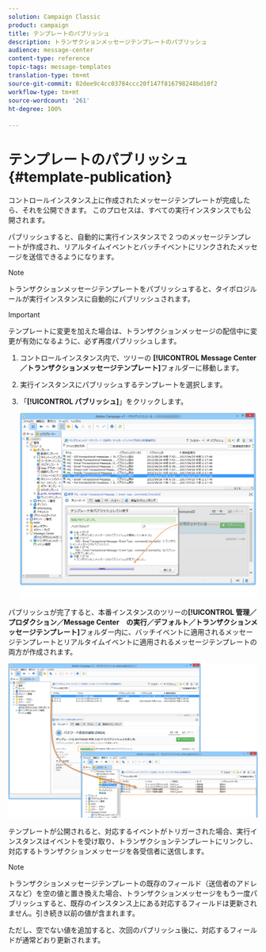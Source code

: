 ```yaml
---
solution: Campaign Classic
product: campaign
title: テンプレートのパブリッシュ
description: トランザクションメッセージテンプレートのパブリッシュ
audience: message-center
content-type: reference
topic-tags: message-templates
translation-type: tm+mt
source-git-commit: 02dee9c4cc03784ccc20f147f816798248bd10f2
workflow-type: tm+mt
source-wordcount: '261'
ht-degree: 100%

---
```



# テンプレートのパブリッシュ{#template-publication}

コントロールインスタンス上に作成されたメッセージテンプレートが完成したら、それを公開できます。 このプロセスは、すべての実行インスタンスでも公開されます。

パブリッシュすると、自動的に実行インスタンスで 2 つのメッセージテンプレートが作成され、リアルタイムイベントとバッチイベントにリンクされたメッセージを送信できるようになります。

>[!NOTE]
>
>トランザクションメッセージテンプレートをパブリッシュすると、タイポロジルールが実行インスタンスに自動的にパブリッシュされます。

>[!IMPORTANT]
>
>テンプレートに変更を加えた場合は、トランザクションメッセージの配信中に変更が有効になるように、必ず再度パブリッシュします。

1. コントロールインスタンス内で、ツリーの **[!UICONTROL Message Center／トランザクションメッセージテンプレート]**&#x200B;フォルダーに移動します。
1. 実行インスタンスにパブリッシュするテンプレートを選択します。
1. 「**[!UICONTROL パブリッシュ]**」をクリックします。

   ![](assets/messagecenter_publish_model_008.png)

パブリッシュが完了すると、本番インスタンスのツリーの&#x200B;**[!UICONTROL 管理／プロダクション／Message Center　の実行／デフォルト／トランザクションメッセージテンプレート]**&#x200B;フォルダー内に、バッチイベントに適用されるメッセージテンプレートとリアルタイムイベントに適用されるメッセージテンプレートの両方が作成されます。

![](assets/messagecenter_deployed_model_001.png)

テンプレートが公開されると、対応するイベントがトリガーされた場合、実行インスタンスはイベントを受け取り、トランザクションテンプレートにリンクし、対応するトランザクションメッセージを各受信者に送信します。

>[!NOTE]
>
>トランザクションメッセージテンプレートの既存のフィールド（送信者のアドレスなど）を空の値と置き換えた場合、トランザクションメッセージをもう一度パブリッシュすると、既存のインスタンス上にある対応するフィールドは更新されません。引き続き以前の値が含まれます。
>
>ただし、空でない値を追加すると、次回のパブリッシュ後に、対応するフィールドが通常どおり更新されます。
